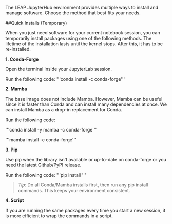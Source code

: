 The LEAP JupyterHub environment provides multiple ways to install and manage software. Choose the method that best fits your needs.

##Quick Installs (Temporary)

When you just need software for your current notebook session, you can temporarily install packages using one of the following methods. The lifetime of the installation lasts until the kernel stops. After this, it has to be re-installed.

**1. Conda-Forge**

Open the terminal inside your JupyterLab session. 

Run the following code: '''conda install <package> -c conda-forge'''

**2. Mamba**

The base image does not include Mamba. However, Mamba can be useful since it is faster than Conda and can install many dependencies at once. We can install Mamba as a drop-in replacement for Conda.

Run the following code:

'''conda install -y mamba -c conda-forge'''

'''mamba install <package-name> -c conda-forge'''

**3. Pip**

Use pip when the library isn't available or up-to-date on conda-forge or you need the latest Github/PyPI release. 

Run the following code: '''pip install <package-name>'''
> *Tip:* Do all Conda/Mamba installs first, then run any pip install commands. This keeps your environment consistent. 

**4. Script**

If you are running the same packages every time you start a new session, it is more efficient to wrap the commands in a script. 







